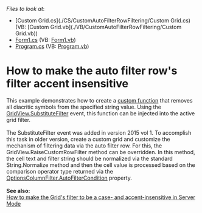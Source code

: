 <!-- default file list -->
*Files to look at*:

* [Custom Grid.cs](./CS/CustomAutoFilterRowFiltering/Custom Grid.cs) (VB: [Custom Grid.vb](./VB/CustomAutoFilterRowFiltering/Custom Grid.vb))
* [Form1.cs](./CS/CustomAutoFilterRowFiltering/Form1.cs) (VB: [Form1.vb](./VB/CustomAutoFilterRowFiltering/Form1.vb))
* [Program.cs](./CS/CustomAutoFilterRowFiltering/Program.cs) (VB: [Program.vb](./VB/CustomAutoFilterRowFiltering/Program.vb))
<!-- default file list end -->
# How to make the auto filter row's filter accent insensitive


<p>This example demonstrates how to create a <a href="https://documentation.devexpress.com/#WindowsForms/CustomDocument9947">custom function</a> that removes all diacritic symbols from the specified string value. Using the <a href="https://documentation.devexpress.com/#WindowsForms/DevExpressXtraGridViewsBaseColumnView_SubstituteFiltertopic">GridView.SubstituteFilter</a> event, this function can be injected into the active grid filter.<br><br>The SubstituteFilter event was added in version 2015 vol 1. To accomplish this task in older version, create a custom grid and customize the mechanism of filtering data via the auto filter row. For this, the GridView.RaiseCustomRowFilter method can be overridden. In this method, the cell text and filter string should be normalized via the standard String.Normalize method and then the cell value is processed based on the comparison operator type returned via the <a href="http://documentation.devexpress.com/#WindowsForms/DevExpressXtraGridColumnsOptionsColumnFilter_AutoFilterConditiontopic"><u>OptionsColumnFilter.AutoFilterCondition</u></a> property.<br><br><strong>See also:</strong><br><a href="https://www.devexpress.com/Support/Center/p/T385990">How to make the Grid's filter to be a case- and accent-insensitive in Server Mode</a></p>

<br/>


